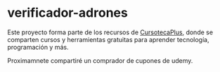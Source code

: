 # verificador-adrones

Este proyecto forma parte de los recursos de [CursotecaPlus](https://cursotecaplus.com/), donde se comparten cursos y herramientas gratuitas para aprender tecnología, programación y más.

Proximamnete compartiré un comprador de cupones de udemy.
